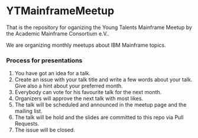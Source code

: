 # YTMainframeMeetup
That is the repository for oganizing the Young Talents Mainframe Meetup by the Academic Mainframe Consortium e.V..

We are organizing monthly meetups about IBM Mainframe topics.

### Process for presentations ###

   1.  You have got an idea for a talk.
   2. Create an issue with your talk title and write a few words about your talk. Give also a hint about your preferred month.
   3. Everybody can vote for his favourite talk for the next month.
   4. Organizers will approve the next talk with most likes.
   5. The talk will be scheduled and announced in the meetup page and the mailing list.
   6. The talk will be hold and the slides are committed to this repo via Pull Requests.
   7. The issue will be closed.

